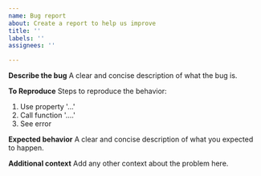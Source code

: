 ```yaml
---
name: Bug report
about: Create a report to help us improve
title: ''
labels: ''
assignees: ''

---
```


**Describe the bug**
A clear and concise description of what the bug is.

**To Reproduce**
Steps to reproduce the behavior:
1. Use property '...'
2. Call function '....'
3. See error

**Expected behavior**
A clear and concise description of what you expected to happen.

**Additional context**
Add any other context about the problem here.
